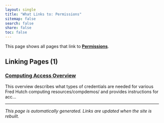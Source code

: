 ```yaml
---
layout: single
title: "What Links to: Permissions"
sitemap: false
search: false
share: false
toc: false
---
```


This page shows all pages that link to **[Permissions](/scicomputing/access_permissions/)**.

## Linking Pages (1)

### [Computing Access Overview](/scicomputing/access_overview/)

This overview describes what types of credentials are needed for various Fred Hutch computing resources/compdemos/ and provides instructions for acc...

---


*This page is automatically generated. Links are updated when the site is rebuilt.*

